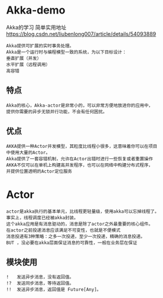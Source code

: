 # Akka-demo
Akka的学习
简单实用地址 https://blog.csdn.net/liubenlong007/article/details/54093889
```
Akka提供可扩展的实时事务处理。
Akka是一个运行时与编程模型一致的系统，为以下目标设计：
垂直扩展（并发）
水平扩展（远程调用）
高容错

```
## 特点
```aidl
Akka的核心，Akka-actor是非常小的，可以非常方便地放进你的应用中，
提供你需要的异步无锁并行功能，不会有任何困扰。
```
## 优点
```aidl
AKKA提供一种Actor并发模型，其粒度比线程小很多，这意味着你可以在项目
中使用大量的Actor。
Akka提供了一套容错机制，允许在Actor出错时进行一些恢复或者重置操作
AKKA不仅可以在单机上构建高并发程序，也可以在网络中构建分布式程序，
并提供位置透明的Actor定位服务 
```
# Actor
```aidl
actor是akka执行的基本单元，比线程更轻量级，使用akka可以忘掉线程了。
事实上，线程调度已经被akka封装。
这个akka应用是有消息驱动的，消息是除了actor之外最重要的核心组件。
在actor之前投递消息应该满足不可变性，也就是不便模式
消息投递有3种策略：之多一次投递，至少一次投递，精确的消息投递。
BUT ，没必要在akka层面保证消息的可靠性，一般在业务层在保证
```
## 模块使用
```aidl
!	发送异步消息，没有返回值。
!?	发送同步消息，等待返回值。
!!	发送异步消息，返回值是 Future[Any]。
```
